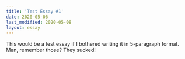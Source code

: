 ```yaml
---
title: 'Test Essay #1'
date: 2020-05-06
last_modified: 2020-05-08
layout: essay
---
```

This would be a test essay if I bothered writing it in 5-paragraph format. Man, remember those? They sucked!
